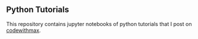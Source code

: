 ## Python Tutorials

This repository contains jupyter notebooks of python tutorials that I post on [codewithmax](http://codewithmax.com).
